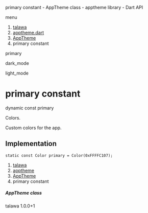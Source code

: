 




primary constant - AppTheme class - apptheme library - Dart API







menu

1. [talawa](../../index.html)
2. [apptheme.dart](../../file-___home_harshil_Desktop_open-source_palisadoes_talawa_lib_apptheme/)
3. [AppTheme](../../file-___home_harshil_Desktop_open-source_palisadoes_talawa_lib_apptheme/AppTheme-class.html)
4. primary constant

primary


dark\_mode

light\_mode




# primary constant


dynamic
const primary

Colors.

Custom colors for the app.


## Implementation

```
static const Color primary = Color(0xFFFFC107);
```

 


1. [talawa](../../index.html)
2. [apptheme](../../file-___home_harshil_Desktop_open-source_palisadoes_talawa_lib_apptheme/)
3. [AppTheme](../../file-___home_harshil_Desktop_open-source_palisadoes_talawa_lib_apptheme/AppTheme-class.html)
4. primary constant

##### AppTheme class





talawa
1.0.0+1






